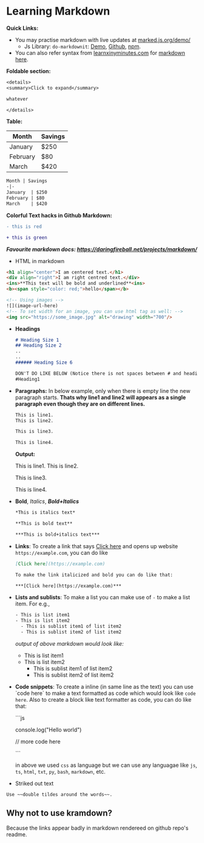 # Learning Markdown

**Quick Links:**
- You may practise markdown with live updates at [marked.js.org/demo/](https://marked.js.org/demo/)
  - Js Library: `do-markdownit`: [Demo](https://www.digitalocean.com/community/markdown), [Github](https://github.com/digitalocean/do-markdownit), [npm](https://www.npmjs.com/package/@digitalocean/do-markdownit).
- You can also refer syntax from [learnxinyminutes.com](https://learnxinyminutes.com/) for [markdown here](https://learnxinyminutes.com/docs/markdown/).

**Foldable section:**

```txt
<details>
<summary>Click to expand</summary>

whatever

</details>
```

**Table:**

Month | Savings
-|-
January  | $250
February | $80
March    | $420

```txt
Month | Savings
-|-
January  | $250
February | $80
March    | $420
```

**Colorful Text hacks in Github Markdown:**

```diff
- this is red
```

```diff
+ this is green
```


***Favourite markdown docs: https://daringfireball.net/projects/markdown/***

- HTML in markdown

```html
<h1 align="center">I am centered text.</h1>
<div align="right">I am right centred text.</div>
<ins>**This text will be bold and underlined**<ins>
<b><span style="color: red;">hello</span></b>

<!-- Using images -->
![](image-url-here)
<!-- To set width for an image, you can use html tag as well: -->
<img src="https://some_image.jpg" alt="drawing" width="700"/>
```

- **Headings**

  ```md
  # Heading Size 1
  ## Heading Size 2
  ..
  ..
  ###### Heading Size 6

  DON'T DO LIKE BELOW (Notice there is not spaces between # and heading text)
  #Heading1
  ```

- **Paragraphs:** In below example, only when there is empty line the new paragraph starts. **Thats why line1 and line2 will appears as a single paragraph even though they are on different lines.**


  ```md
  This is line1.
  This is line2.
  
  This is line3.
  
  This is line4.
  ```
  
  **Output:**
  
  This is line1.
  This is line2.
  
  This is line3.
  
  This is line4.
  

- **Bold**, *Italics*, ***Bold+Italics***

  ```md
  *This is italics text*
  
  **This is bold text**
  
  ***This is bold+italics text***
  ```

- **Links**: To create a link that says [Click here](https://example.com) and opens up website `https://example.com`, you can do like

  ```md
  [Click here](https://example.com)
  
  To make the link italicized and bold you can do like that:
  
  ***[Click here](https://example.com)***
  ```
  
- **Lists and sublists**: To make a list you can make use of `-` to make a list item. For e.g., 

  ```txt
  - This is list item1
  - This is list item2
    - This is sublist item1 of list item2
    - This is sublist item2 of list item2
  ```
  
  *output of above markdown would look like:*
  - This is list item1
  - This is list item2
    - This is sublist item1 of list item2
    - This is sublist item2 of list item2

- **Code snippets**: To create a inline (in same line as the text) you can use \`code here\` to make a text formatted as code which would look like `code here`. Also to create a block like text formatter as code, you can do like that:

  \```js
  
  console.log("Hello world")
  
  // more code here
  
  \```

  in above we used `css` as language but we can use any languagae like `js`, `ts`, `html`, `txt`, `py`, `bash`, `markdown`, etc.

- Striked out text

```
Use ~~double tildes around the words~~.
```

## Why not to use kramdown?

Because the links appear badly in markdown rendereed on github repo's readme.
